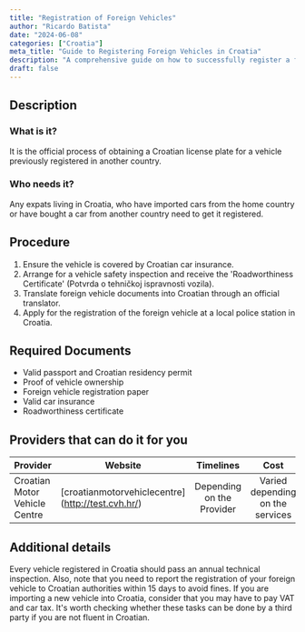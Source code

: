 ```yaml
---
title: "Registration of Foreign Vehicles"
author: "Ricardo Batista"
date: "2024-06-08"
categories: ["Croatia"]
meta_title: "Guide to Registering Foreign Vehicles in Croatia"
description: "A comprehensive guide on how to successfully register a foreign vehicle in Croatia."
draft: false
---
```


## Description
### What is it?
It is the official process of obtaining a Croatian license plate for a vehicle previously registered in another country.
### Who needs it?
Any expats living in Croatia, who have imported cars from the home country or have bought a car from another country need to get it registered.

## Procedure
1. Ensure the vehicle is covered by Croatian car insurance.
2. Arrange for a vehicle safety inspection and receive the 'Roadworthiness Certificate' (Potvrda o tehničkoj ispravnosti vozila).
3. Translate foreign vehicle documents into Croatian through an official translator.
4. Apply for the registration of the foreign vehicle at a local police station in Croatia.

## Required Documents
- Valid passport and Croatian residency permit
- Proof of vehicle ownership
- Foreign vehicle registration paper
- Valid car insurance
- Roadworthiness certificate 

## Providers that can do it for you

| Provider        |     Website     |     Timelines    |       Cost      |
| --------------- | --------------- |  :-------------: | :-------------: |
| Croatian Motor Vehicle Centre |  [croatianmotorvehiclecentre] (http://test.cvh.hr/)  |      Depending on the Provider     |        Varied depending on the services  

## Additional details
Every vehicle registered in Croatia should pass an annual technical inspection. Also, note that you need to report the registration of your foreign vehicle to Croatian authorities within 15 days to avoid fines. If you are importing a new vehicle into Croatia, consider that you may have to pay VAT and car tax. It's worth checking whether these tasks can be done by a third party if you are not fluent in Croatian.